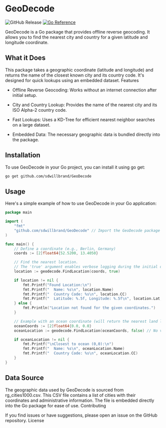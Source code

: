 # GeoDecode

![GitHub Release](https://img.shields.io/github/v/release/sdwillbrand/GeoDecode)
[![Go Reference](https://pkg.go.dev/badge/github.com/sdwillbrand/GeoDecode.svg)](https://pkg.go.dev/github.com/sdwillbrand/GeoDecode)

GeoDecode is a Go package that provides offline reverse geocoding. It allows you to find the nearest city and country for a given latitude and longitude coordinate.

## What it Does

This package takes a geographic coordinate (latitude and longitude) and returns the name of the closest known city and its country code. It's designed for quick lookups using an embedded dataset.
Features

- Offline Reverse Geocoding: Works without an internet connection after initial setup.

- City and Country Lookup: Provides the name of the nearest city and its ISO Alpha-2 country code.

- Fast Lookups: Uses a KD-Tree for efficient nearest neighbor searches on a large dataset.

- Embedded Data: The necessary geographic data is bundled directly into the package.

## Installation

To use GeoDecode in your Go project, you can install it using go get:

```bash
go get github.com/sdwillbrand/GeoDecode
```

## Usage

Here's a simple example of how to use GeoDecode in your Go application:

```go
package main

import (
	"fmt"
	"github.com/sdwillbrand/GeoDecode" // Import the GeoDecode package
)

func main() {
	// Define a coordinate (e.g., Berlin, Germany)
	coords := [2]float64{52.5200, 13.4050}

	// Find the nearest location.
	// The 'true' argument enables verbose logging during the initial data load.
	location := geodecode.FindLocation(coords, true)

	if location != nil {
		fmt.Printf("Found Location:\n")
		fmt.Printf("  Name: %s\n", location.Name)
		fmt.Printf("  Country Code: %s\n", location.CC)
		fmt.Printf("  Latitude: %.5f, Longitude: %.5f\n", location.Lat, location.Lon)
	} else {
		fmt.Println("Location not found for the given coordinates.")
	}

	// Example with an ocean coordinate (will return the nearest land location)
	oceanCoords := [2]float64{0.0, 0.0}
	oceanLocation := geodecode.FindLocation(oceanCoords, false) // No verbose logging for subsequent calls

	if oceanLocation != nil {
		fmt.Printf("\nClosest to ocean (0,0):\n")
		fmt.Printf("  Name: %s\n", oceanLocation.Name)
		fmt.Printf("  Country Code: %s\n", oceanLocation.CC)
	}
}
```

## Data Source

The geographic data used by GeoDecode is sourced from rg_cities1000.csv. This CSV file contains a list of cities with their coordinates and administrative information. The file is embedded directly into the Go package for ease of use.
Contributing

If you find issues or have suggestions, please open an issue on the GitHub repository.
License
